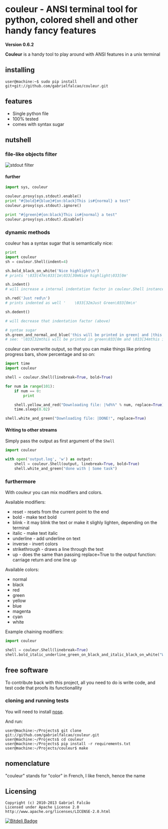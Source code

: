 # couleur - ANSI terminal tool for python, colored shell and other handy fancy features
__Version 0.6.2__

__Couleur__ is a handy tool to play around with ANSI features in a
unix terminal

## installing

    user@machine:~$ sudo pip install git+git://github.com/gabrielfalcao/couleur.git

## features

+ Single python file
+ 100% tested
+ comes with syntax sugar

## nutshell

### file-like objects filter

![stdout filter](http://gnu.gabrielfalcao.com/couleur_filter.png)

#### further

```python
import sys, couleur

couleur.proxy(sys.stdout).enable()
print "#{bold}#{blue}#{on:black}This is#{normal} a test"
couleur.proxy(sys.stdout).ignore()

print "#{green}#{on:black}This is#{normal} a test"
couleur.proxy(sys.stdout).disable()
```

### dynamic methods

couleur has a syntax sugar that is semantically nice:

```python
print
import couleur
sh = couleur.Shell(indent=4)

sh.bold_black_on_white('Nice highlight\n')
# prints '\033[47m\033[1m\033[30mNice highlight\033[0m'

sh.indent()
# will increase a internal indentation factor in couleur.Shell instance

sh.red('Just red\n')
# prints indented as well '    \033[32mJust Green\033[0m\n'

sh.dedent()

# will decrease that indentation factor (above)

# syntax sugar
sh.green_and_normal_and_blue('this will be printed in green| and |this in blue\n')
# see: '\033[32mthis will be printed in green\033[0m and \033[34mthis in blue\033[0m'
```

couleur can overwrite output, so that you can make things like printing progress bars, show percentage and so on:

```python
import time
import couleur

shell = couleur.Shell(linebreak=True, bold=True)

for num in range(101):
    if num == 0:
        print

    shell.yellow_and_red("Downloading file: |%d%%" % num, replace=True)
    time.sleep(0.02)

shell.white_and_green("Downloading file: |DONE!", replace=True)
```

#### Writing to other streams

Simply pass the output as first argument of the `Shell`
```python
import couleur

with open('output.log', 'w') as output:
    shell = couleur.Shell(output, linebreak=True, bold=True)
    shell.white_and_green("done with | Some task")
```


### furthermore

With couleur you can mix modifiers and colors.

Available modifiers:

+ reset - resets from the current point to the end
+ bold - make text bold
+ blink - it may blink the text or make it slighly lighten, depending on the terminal
+ italic - make text italic
+ underline - add underline on text
+ inverse - invert colors
+ strikethrough - draws a line through the text
+ up - does the same than passing replace=True to the output function: carriage return and one line up

Available colors:

+ normal
+ black
+ red
+ green
+ yellow
+ blue
+ magenta
+ cyan
+ white

Example chaining modifiers:

```python
import couleur

shell = couleur.Shell(linebreak=True)
shell.bold_italic_underline_green_on_black_and_italic_black_on_white("WOO| HOO")
```

## free software

To contribute back with this project, all you need to do is write code, and test code that proofs its functionallity

### cloning and running tests

You will need to install [nose](http://somethingaboutorange.com/mrl/projects/nose/0.11.3/ "a pretty way for testing in python").

And run:

```shell
user@machine:~/Projects$ git clone git://github.com/gabrielfalcao/couleur.git
user@machine:~/Projects$ cd couleur
user@machine:~/Projects$ pip install -r requirements.txt
user@machine:~/Projects/couleur$ make
```

## nomenclature

  "couleur" stands for "color" in French, I like french, hence the name

## Licensing

    Copyright (c) 2010-2013 Gabriel Falcão
    Licensed under Apache License 2.0
    http://www.apache.org/licenses/LICENSE-2.0.html


[![Bitdeli Badge](https://d2weczhvl823v0.cloudfront.net/gabrielfalcao/couleur/trend.png)](https://bitdeli.com/free "Bitdeli Badge")
